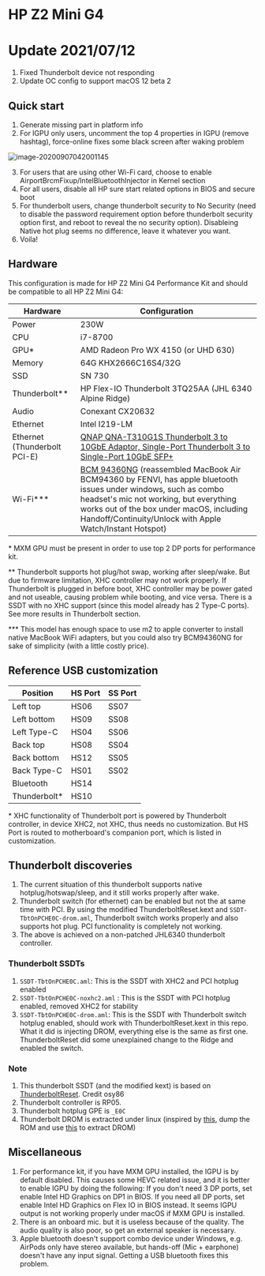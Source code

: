 # HP Z2 Mini G4

# Update 2021/07/12

1. Fixed Thunderbolt device not responding
2. Update OC config to support macOS 12 beta 2

## Quick start

1. Generate missing part in platform info
2. For IGPU only users, uncomment the top 4 properties in IGPU (remove hashtag), force-online fixes some black screen after waking problem

![image-20200907042001145](README.assets/image-20200907042001145.png)

3. For users that are using other Wi-Fi card, choose to enable AirportBrcmFixup/IntelBluetoothInjector in Kernel section
4. For all users, disable all HP sure start related options in BIOS and secure boot
5. For thunderbolt users, change thunderbolt security to No Security (need to disable the password requirement option before thunderbolt security option first, and reboot to reveal the no security option). Disableing Native hot plug seems no difference, leave it whatever you want.
6. Voila!

## Hardware

This configuration is made for HP Z2 Mini G4 Performance Kit and should be compatible to all HP Z2 Mini G4:

| Hardware        | Configuration                                                |
| --------------- | ------------------------------------------------------------ |
| Power           | 230W                                                         |
| CPU             | i7-8700                                                      |
| GPU\*           | AMD Radeon Pro WX 4150 (or UHD 630)                          |
| Memory          | 64G KHX2666C16S4/32G                                         |
| SSD             | SN 730                                                       |
| Thunderbolt\*\* | HP Flex-IO Thunderbolt 3TQ25AA (JHL 6340 Alpine Ridge)       |
| Audio           | Conexant CX20632                                             |
| Ethernet        | Intel I219-LM                                                |
| Ethernet (Thunderbolt PCI-E)   | [QNAP QNA-T310G1S Thunderbolt 3 to 10GbE Adaptor, Single-Port Thunderbolt 3 to Single-Port 10GbE SFP+](https://www.amazon.com/QNAP-QNA-T310G1S-Thunderbolt-Adaptor-Single-Port/dp/B07KTLP44W)                                            |
| Wi-Fi\*\*\*     | [BCM 94360NG](https://www.amazon.com/Hackintosh-M-2-NGFF-BCM94360NG-Continuity/dp/B083YXS7VF) (reassembled MacBook Air BCM94360 by FENVI, has apple bluetooth issues under windows, such as combo headset's mic not working, but everything works out of the box under macOS, including Handoff/Continuity/Unlock with Apple Watch/Instant Hotspot) |

\* MXM GPU must be present in order to use top 2 DP ports for performance kit.

\*\* Thunderbolt supports hot plug/hot swap, working after sleep/wake. But due to firmware limitation, XHC controller may not work properly. If Thunderbolt is plugged in before boot, XHC controller may be power gated and not useable, causing problem while booting, and vice versa. There is a SSDT with no XHC support (since this model already has 2 Type-C ports). See more results in Thunderbolt section.

\*\*\* This model has enough space to use m2 to apple converter to install native MacBook WiFi adapters, but you could also try BCM94360NG for sake of simplicity (with a little costly price).

## Reference USB customization

| Position  | HS Port | SS Port |
| ---- | ---- | ---- |
| Left top | HS06     | SS07 |
| Left bottom | HS09 | SS08 |
| Left Type-C | HS04 | SS06 |
| Back top | HS08 | SS04 |
| Back bottom | HS12 | SS05 |
| Back Type-C | HS01 | SS02 |
| Bluetooth | HS14 |      |
| Thunderbolt\* | HS10 |      |

\* XHC functionality of Thunderbolt port is powered by Thunderbolt controller, in device XHC2, not XHC, thus needs no customization. But HS Port is routed to motherboard's companion port, which is listed in customization.

## Thunderbolt discoveries

1. The current situation of this thunderbolt supports native hotplug/hotswap/sleep, and it still works properly after wake.
2. Thunderbolt switch (for ethernet) can be enabled but not the at same time with PCI. By using the modified ThunderboltReset.kext and `SSDT-TbtOnPCHE0C-drom.aml`, Thunderbolt switch works properly and also supports hot plug. PCI functionality is completely not working.
3.  The above is achieved on a non-patched JHL6340 thunderbolt controller.

### Thunderbolt SSDTs

1. `SSDT-TbtOnPCHE0C.aml`: This is the SSDT with XHC2 and PCI hotplug enabled
2. `SSDT-TbtOnPCHE0C-noxhc2.aml` : This  is the SSDT with PCI hotplug enabled, removed XHC2 for stability
3. `SSDT-TbtOnPCHE0C-drom.aml`: This is the SSDT with Thunderbolt switch hotplug enabled, should work with ThunderboltReset.kext in this repo. What it did is injecting DROM, everything else is the same as first one. ThunderboltReset did some unexplained change to the Ridge and enabled the switch.

### Note

1. This thunderbolt SSDT (and the modified kext) is based on [ThunderboltReset](https://github.com/osy86/ThunderboltReset). Credit osy86
2. Thunderbolt controller is RP05.
3. Thunderbolt hotplug GPE is `_E0C`
4. Thunderbolt DROM is extracted under linux (inspired by [this](https://www.kernel.org/doc/html/v4.13/admin-guide/thunderbolt.html), dump the ROM and use [this](https://www.tonymacx86.com/threads/success-gigabyte-designare-z390-thunderbolt-3-i7-9700k-amd-rx-580.267551/page-2343#post-2148640) to extract DROM)

## Miscellaneous

1. For performance kit, if you have MXM GPU installed, the IGPU is by default disabled. This causes some HEVC related issue, and it is better to enable IGPU by doing the following: If you don't need 3 DP ports, set enable Intel HD Graphics on DP1 in BIOS. If you need all DP ports, set enable Intel HD Graphics on Flex IO in BIOS instead. It seems IGPU output is not working properly under macOS if MXM GPU is installed.
2. There is an onboard mic. but it is useless because of the quality. The audio quality is also poor, so get an external speaker is necessary.
3. Apple bluetooth doesn't support combo device under Windows, e.g. AirPods only have stereo available, but hands-off (Mic + earphone) doesn't have any input signal. Getting a USB bluetooth fixes this problem. 

